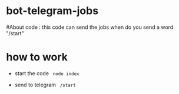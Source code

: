 ﻿# bot-telegram-jobs
 #About code : 
 this code can send the jobs when do you send a word "/start"  
  # how to work 
- start the code 
  ``` node index```


- send to telegram 
``` /start```
